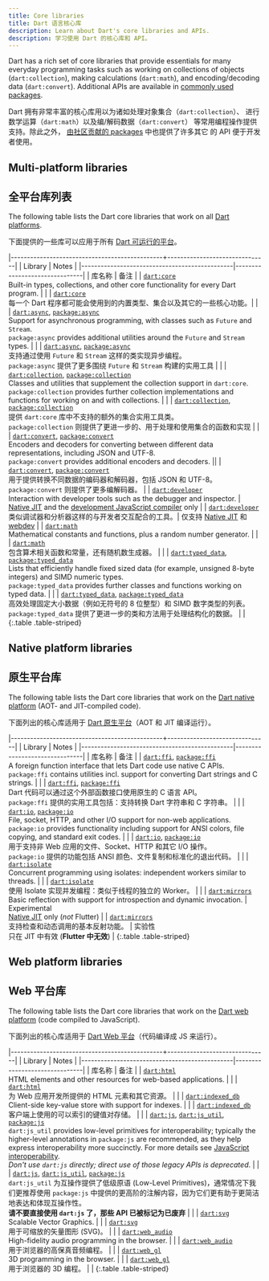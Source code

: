```yaml
---
title: Core libraries
title: Dart 语言核心库
description: Learn about Dart's core libraries and APIs.
description: 学习使用 Dart 的核心库和 API。
---
```


<style>
  th:first-child {
    width: 80%;
  }
</style>

Dart has a rich set of core libraries that provide essentials for many everyday
programming tasks such as 
working on collections of objects (`dart:collection`), 
making calculations (`dart:math`), 
and encoding/decoding data (`dart:convert`). 
Additional APIs are available in
[commonly used packages](/guides/libraries/useful-libraries).

Dart 拥有非常丰富的核心库用以为诸如处理对象集合（`dart:collection`）、
进行数学运算（`dart:math`）以及编/解码数据（`dart:convert`）
等常用编程操作提供支持。除此之外，
[由社区贡献的 packages](/guides/libraries/useful-libraries) 中也提供了许多其它
的 API 便于开发者使用。

## Multi-platform libraries

## 全平台库列表

The following table lists the Dart core libraries that work on all
[Dart platforms](/overview#platform).

下面提供的一些库可以应用于所有 [Dart 可运行的平台](/overview#platform)。

|-----------------------------------------------+-------------------------------|
| Library                                       | Notes                         |
|-----------------------------------------------|-------------------------------|
| 库名称                                         | 备注                           |
| [`dart:core`][dart-core]              <br>Built-in types, collections, and other core functionality for every Dart program. | |
| [`dart:core`][dart-core]              <br> 每一个 Dart 程序都可能会使用到的内置类型、集合以及其它的一些核心功能。| |
| [`dart:async`][dart-async], [`package:async`][package-async]<br>Support for asynchronous programming, with classes such as `Future` and `Stream`.<br>`package:async` provides additional utilities around the `Future` and `Stream` types. | |
| [`dart:async`][dart-async], [`package:async`][package-async]<br>支持通过使用 `Future` 和 `Stream` 这样的类实现异步编程。<br>`package:async` 提供了更多围绕 `Future` 和 `Stream` 构建的实用工具 | |
| [`dart:collection`][dart-collection], [`package:collection`][package-collection]<br>Classes and utilities that supplement the collection support in `dart:core`.<br>`package:collection` provides further collection implementations and functions for working on and with collections. | |
| [`dart:collection`][dart-collection], [`package:collection`][package-collection]<br>提供 `dart:core` 库中不支持的额外的集合实用工具类。<br>`package:collection` 则提供了更进一步的、用于处理和使用集合的函数和实现 | |
| [`dart:convert`][dart-convert], [`package:convert`][package-convert]<br>Encoders and decoders for converting between different data representations, including JSON and UTF-8.<br>`package:convert` provides additional encoders and decoders. ||
| [`dart:convert`][dart-convert], [`package:convert`][package-convert]<br>用于提供转换不同数据的编码器和解码器，包括 JSON 和 UTF-8。<br>`package:convert` 则提供了更多编解码器。 |
| [`dart:developer`][dart-developer]<br>Interaction with developer tools such as the debugger and inspector. | [Native JIT][jit] and the [development JavaScript compiler][] only |
| [`dart:developer`][dart-developer]<br>类似调试器和分析器这样的与开发者交互配合的工具。| 仅支持 [Native JIT][jit] 和 [webdev][development JavaScript compiler] |
| [`dart:math`][dart-math]<br>Mathematical constants and functions, plus a random number generator. | |
| [`dart:math`][dart-math]<br>包含算术相关函数和常量，还有随机数生成器。 | |
| [`dart:typed_data`][dart-typed_data], [`package:typed_data`][package-typed_data]<br>Lists that efficiently handle fixed sized data (for example, unsigned 8-byte integers) and SIMD numeric types.<br>`package:typed_data` provides further classes and functions working on typed data. | |
| [`dart:typed_data`][dart-typed_data], [`package:typed_data`][package-typed_data]<br>高效处理固定大小数据（例如无符号的 8 位整型）和 SIMD 数字类型的列表。<br>`package:typed_data` 提供了更进一步的类和方法用于处理结构化的数据。 | |
{:.table .table-striped}

## Native platform libraries

## 原生平台库

The following table lists the Dart core libraries that work on the
[Dart native platform](/overview#native-platform) (AOT- and JIT-compiled code).

下面列出的核心库适用于 [Dart 原生平台](/overview#platform)（AOT 和 JIT 编译运行）。

|-----------------------------------------------+-------------------------------|
| Library                                       | Notes                         |
|-----------------------------------------------|-------------------------------|
| 库名称                                         | 备注                           |
| [`dart:ffi`][dart-ffi], [`package:ffi`][package-ffi]<br>A foreign function interface that lets Dart code use native C APIs.<br>`package:ffi` contains utilities incl. support for converting Dart strings and C strings. | |
| [`dart:ffi`][dart-ffi], [`package:ffi`][package-ffi]<br>Dart 代码可以通过这个外部函数接口使用原生的 C 语言 API。<br>`package:ffi` 提供的实用工具包括：支持转换 Dart 字符串和 C 字符串。 | |
| [`dart:io`][dart-io], [`package:io`][package-io]<br>File, socket, HTTP, and other I/O support for non-web applications.<br>`package:io` provides functionality including support for ANSI colors, file copying, and standard exit codes. | |
| [`dart:io`][dart-io], [`package:io`][package-io]<br>用于支持非 Web 应用的文件、Socket、HTTP 和其它 I/O 操作。<br>`package:io` 提供的功能包括 ANSI 颜色、文件复制和标准化的退出代码。 | |
| [`dart:isolate`][dart-isolate]<br> Concurrent programming using isolates: independent workers similar to threads. | |
| [`dart:isolate`][dart-isolate]<br> 使用 Isolate 实现并发编程：类似于线程的独立的 Worker。 | |
| [`dart:mirrors`][dart-mirrors]<br> Basic reflection with support for introspection and dynamic invocation. | Experimental<br>[Native JIT][jit] only (_not_&nbsp;Flutter) |
| [`dart:mirrors`][dart-mirrors]<br> 支持检查和动态调用的基本反射功能。 | 实验性<br>只在 JIT 中有效 (**Flutter 中无效**) |
{:.table .table-striped}

## Web platform libraries

## Web 平台库

The following table lists the Dart core libraries that work on the
[Dart web platform](/overview#web-platform) (code compiled to JavaScript).

下面列出的核心库适用于 [Dart Web 平台](/overview#platform)（代码编译成 JS 来运行）。

|-----------------------------------------------+-------------------------------|
| Library                                       | Notes                         |
|-----------------------------------------------|-------------------------------|
| 库名称                                         | 备注                           |
| [`dart:html`][dart-html]<br>HTML elements and other resources for web-based applications. | |
| [`dart:html`][dart-html]<br>为 Web 应用开发所提供的 HTML 元素和其它资源。 | |
| [`dart:indexed_db`][dart-indexed_db]<br>Client-side key-value store with support for indexes. | |
| [`dart:indexed_db`][dart-indexed_db]<br>客户端上使用的可以索引的键值对存储。 | |
| [`dart:js`][dart-js], [`dart:js_util`][dart-js_util], [`package:js`][package-js]<br>`dart:js_util` provides low-level primitives for interoperability; typically the higher-level annotations in `package:js` are recommended, as they help express interoperability more succinctly. For more details see [JavaScript interoperability][].<br>_Don't use `dart:js` directly; direct use of those legacy APIs is deprecated_. | |
| [`dart:js`][dart-js], [`dart:js_util`][dart-js_util], [`package:js`][package-js]<br>`dart:js_util` 为互操作提供了低级原语 (Low-Level Primitives)，通常情况下我们更推荐使用 `package:js` 中提供的更高阶的注解内容，因为它们更有助于更简洁地表达和体现互操作性。<br> **请不要直接使用 `dart:js` 了，那些 API 已被标记为已废弃** | |
| [`dart:svg`][dart-svg]<br>Scalable Vector Graphics. | |
| [`dart:svg`][dart-svg]<br>用于可缩放的矢量图形 (SVG)。 | |
| [`dart:web_audio`][dart-web_audio]<br>High-fidelity audio programming in the browser. | |
| [`dart:web_audio`][dart-web_audio]<br>用于浏览器的高保真音频编程。 | |
| [`dart:web_gl`][dart-web_gl]<br>3D programming in the browser. | |
| [`dart:web_gl`][dart-web_gl]<br>用于浏览器的 3D 编程。 | |
{:.table .table-striped}

<!---
Multi-platform libraries
-->
[dart-core]: {{site.dart-api}}/{{site.data.pkg-vers.SDK.channel}}/dart-core/dart-core-library.html
[dart-async]: {{site.dart-api}}/{{site.data.pkg-vers.SDK.channel}}/dart-async/dart-async-library.html
[package-async]: {{site.pub-pkg}}/async
[dart-collection]: {{site.dart-api}}/{{site.data.pkg-vers.SDK.channel}}/dart-collection/dart-collection-library.html
[package-collection]: {{site.pub-pkg}}/collection
[dart-convert]: {{site.dart-api}}/{{site.data.pkg-vers.SDK.channel}}/dart-convert/dart-convert-library.html
[package-convert]: {{site.pub-pkg}}/convert
[dart-developer]: {{site.dart-api}}/{{site.data.pkg-vers.SDK.channel}}/dart-developer/dart-developer-library.html
[dart-math]: {{site.dart-api}}/{{site.data.pkg-vers.SDK.channel}}/dart-math/dart-math-library.html
[dart-typed_data]: {{site.dart-api}}/{{site.data.pkg-vers.SDK.channel}}/dart-typed_data/dart-typed_data-library.html
[package-typed_data]: {{site.pub-pkg}}/typed_data

<!---
Native platform libraries
-->
[dart-ffi]: {{site.dart-api}}/{{site.data.pkg-vers.SDK.channel}}/dart-ffi/dart-ffi-library.html
[package-ffi]: {{site.pub-pkg}}/ffi
[dart-cli]: {{site.dart-api}}/{{site.data.pkg-vers.SDK.channel}}/dart-cli/dart-cli-library.html
[dart-io]: {{site.dart-api}}/{{site.data.pkg-vers.SDK.channel}}/dart-io/dart-io-library.html
[package-io]: {{site.pub-pkg}}/io
[dart-isolate]: {{site.dart-api}}/{{site.data.pkg-vers.SDK.channel}}/dart-isolate/dart-isolate-library.html
[package-isolate]: {{site.pub-pkg}}/isolate
[dart-mirrors]: {{site.dart-api}}/{{site.data.pkg-vers.SDK.channel}}/dart-mirrors/dart-mirrors-library.html

<!---
Web platform libraries
-->
[dart-html]: {{site.dart-api}}/{{site.data.pkg-vers.SDK.channel}}/dart-html/dart-html-library.html
[dart-indexed_db]: {{site.dart-api}}/{{site.data.pkg-vers.SDK.channel}}/dart-indexed_db/dart-indexed_db-library.html
[dart-js]: {{site.dart-api}}/{{site.data.pkg-vers.SDK.channel}}/dart-js/dart-js-library.html
[package-js]: {{site.pub-pkg}}/js
[dart-js_util]: {{site.dart-api}}/{{site.data.pkg-vers.SDK.channel}}/dart-js_util/dart-js_util-library.html
[dart-svg]: {{site.dart-api}}/{{site.data.pkg-vers.SDK.channel}}/dart-svg/dart-svg-library.html
[dart-web_audio]: {{site.dart-api}}/{{site.data.pkg-vers.SDK.channel}}/dart-web_audio/dart-web_audio-library.html
[dart-web_gl]: {{site.dart-api}}/{{site.data.pkg-vers.SDK.channel}}/dart-web_gl/dart-web_gl-library.html

<!---
Misc
-->
[development JavaScript compiler]: /tools/webdev#serve
[jit]: /overview#native-platform
[JavaScript interoperability]: /web/js-interop
